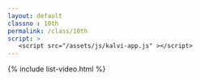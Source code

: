 ```yaml
---
layout: default
classno : 10th
permalink: /class/10th
script: >
   <script src="/assets/js/kalvi-app.js" ></script>
---
```


{% include list-video.html %}
